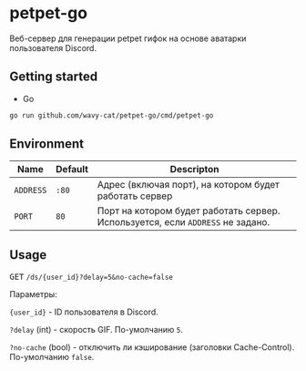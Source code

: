 # petpet-go

Веб-сервер для генерации petpet гифок на основе аватарки пользователя Discord.

## Getting started

* Go

```bash
go run github.com/wavy-cat/petpet-go/cmd/petpet-go
```

## Environment

| Name      | Default | Descripton                                                                     |
|-----------|---------|--------------------------------------------------------------------------------|
| `ADDRESS` | `:80`   | Адрес (включая порт), на котором будет работать сервер                         |
| `PORT`    | `80`    | Порт на котором будет работать сервер. Используется, если `ADDRESS` не задано. |

## Usage

<kbd>GET</kbd> `/ds/{user_id}?delay=5&no-cache=false`

Параметры:

`{user_id}` - ID пользователя в Discord.

`?delay` (int) - скорость GIF. По-умолчанию `5`.

`?no-cache` (bool) - отключить ли кэширование (заголовки Cache-Control). По-умолчанию `false`.